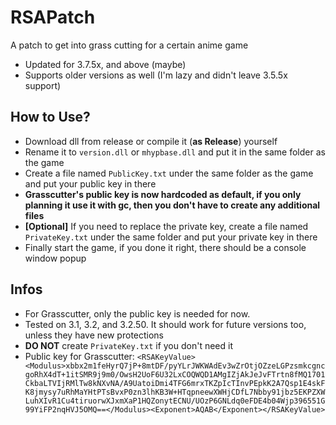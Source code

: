 
# RSAPatch
A patch to get into grass cutting for a certain anime game
 - Updated for 3.7.5x, and above (maybe)
 - Supports older versions as well (I'm lazy and didn't leave 3.5.5x support)
## How to Use?

 - Download dll from release or compile it (**as Release**) yourself
 - Rename it to `version.dll` or `mhypbase.dll` and put it in the same folder as the game
 - Create a file named `PublicKey.txt` under the same folder as the game and put your public key in there
 - **Grasscutter's public key is now hardcoded as default, if you only planning it use it with gc, then you don't have to create any additional files**
 - **[Optional]** If you need to replace the private key, create a file named `PrivateKey.txt` under the same folder and put your private key in there
 - Finally start the game, if you done it right, there should be a console window popup
## Infos
 - For Grasscutter, only the public key is needed for now.
 - Tested on 3.1, 3.2, and 3.2.50. It should work for future versions too, unless they have new protections
 - **DO NOT** create `PrivateKey.txt` if you don't need it
 - Public key for Grasscutter: `<RSAKeyValue><Modulus>xbbx2m1feHyrQ7jP+8mtDF/pyYLrJWKWAdEv3wZrOtjOZzeLGPzsmkcgncgoRhX4dT+1itSMR9j9m0/OwsH2UoF6U32LxCOQWQD1AMgIZjAkJeJvFTrtn8fMQ1701CkbaLTVIjRMlTw8kNXvNA/A9UatoiDmi4TFG6mrxTKZpIcTInvPEpkK2A7Qsp1E4skFK8jmysy7uRhMaYHtPTsBvxP0zn3lhKB3W+HTqpneewXWHjCDfL7Nbby91jbz5EKPZXWLuhXIvR1Cu4tiruorwXJxmXaP1HQZonytECNU/UOzP6GNLdq0eFDE4b04Wjp396551G99YiFP2nqHVJ5OMQ==</Modulus><Exponent>AQAB</Exponent></RSAKeyValue>`
